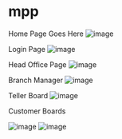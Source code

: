 # mpp

Home Page Goes Here
![image](https://user-images.githubusercontent.com/40207646/113500686-95686300-94e5-11eb-90a7-4d1ab44b05e4.png)


Login Page
![image](https://user-images.githubusercontent.com/40207646/113500666-6fdb5980-94e5-11eb-9f54-bfe90ad03f40.png)


Head Office Page
![image](https://user-images.githubusercontent.com/40207646/113500855-fcd2e280-94e6-11eb-82cf-61749b35ccc5.png)


Branch Manager
![image](https://user-images.githubusercontent.com/40207646/113500959-a5814200-94e7-11eb-8285-e4d89b9a5a80.png)


Teller Board
![image](https://user-images.githubusercontent.com/40207646/113501030-1f193000-94e8-11eb-8fe9-321bf65c2568.png)



Customer Boards

![image](https://user-images.githubusercontent.com/40207646/113501047-453ed000-94e8-11eb-9082-1e001e78be66.png)
![image](https://user-images.githubusercontent.com/40207646/113501059-57b90980-94e8-11eb-8706-608ccdbf48ca.png)

